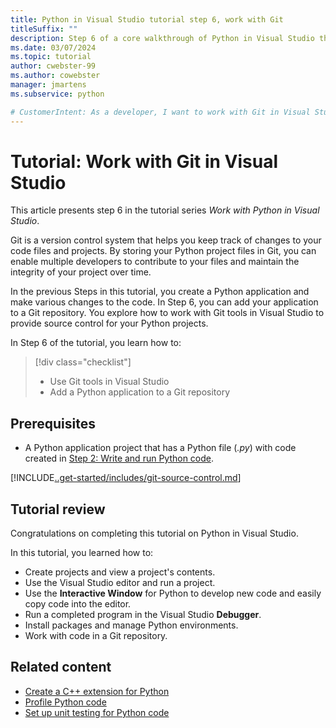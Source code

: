 ```yaml
---
title: Python in Visual Studio tutorial step 6, work with Git
titleSuffix: ""
description: Step 6 of a core walkthrough of Python in Visual Studio that demonstrates features for working with Git in Visual Studio.
ms.date: 03/07/2024
ms.topic: tutorial
author: cwebster-99
ms.author: cowebster
manager: jmartens
ms.subservice: python

# CustomerIntent: As a developer, I want to work with Git in Visual Studio so I can manage my Python files with source control.
---
```


# Tutorial: Work with Git in Visual Studio

This article presents step 6 in the tutorial series _Work with Python in Visual Studio_.

Git is a version control system that helps you keep track of changes to your code files and projects. By storing your Python project files in Git, you can enable multiple developers to contribute to your files and maintain the integrity of your project over time.

In the previous Steps in this tutorial, you create a Python application and make various changes to the code. In Step 6, you can add your application to a Git repository. You explore how to work with Git tools in Visual Studio to provide source control for your Python projects.

In Step 6 of the tutorial, you learn how to:

> [!div class="checklist"]
> - Use Git tools in Visual Studio
> - Add a Python application to a Git repository

## Prerequisites

- A Python application project that has a Python file (_.py_) with code created in [Step 2: Write and run Python code](tutorial-working-with-python-in-visual-studio-step-02-writing-code.md).

[!INCLUDE[..get-started/includes/git-source-control.md](../get-started/includes/git-source-control.md)]

## Tutorial review

Congratulations on completing this tutorial on Python in Visual Studio.

In this tutorial, you learned how to:

- Create projects and view a project's contents.
- Use the Visual Studio editor and run a project.
- Use the **Interactive Window** for Python to develop new code and easily copy code into the editor.
- Run a completed program in the Visual Studio **Debugger**.
- Install packages and manage Python environments.
- Work with code in a Git repository.

## Related content

- [Create a C++ extension for Python](working-with-c-cpp-python-in-visual-studio.md)
- [Profile Python code](profiling-python-code-in-visual-studio.md)
- [Set up unit testing for Python code](unit-testing-python-in-visual-studio.md)
